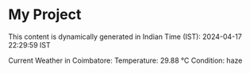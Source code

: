 # My Project

This content is dynamically generated in Indian Time (IST): 2024-04-17 22:29:59 IST


Current Weather in Coimbatore:
Temperature: 29.88 °C
Condition: haze
